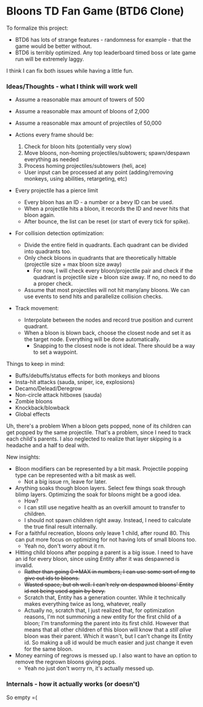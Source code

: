 # Bloons TD Fan Game (BTD6 Clone)

To formalize this project:
- BTD6 has lots of strange features - randomness for example - that the game would be better without.
- BTD6 is terribly optimized. Any top leaderboard timed boss or late game run will be extremely laggy.

I think I can fix both issues while having a little fun.

### Ideas/Thoughts - what I think will work well

- Assume a reasonable max amount of towers of 500
- Assume a reasonable max amount of bloons of 2,000
- Assume a reasonable max amount of projectiles of 50,000

- Actions every frame should be:
  1. Check for bloon hits (potentially very slow)
  2. Move bloons, non-homing projectiles/subtowers; spawn/despawn everything as needed
  3. Process homing projectiles/subtowers (heli, ace)
  - User input can be processed at any point (adding/removing monkeys, using abilities, retargeting, etc)

- Every projectile has a pierce limit
  - Every bloon has an ID - a number or a bevy ID can be used.
  - When a projectile hits a bloon, it records the ID and never hits that bloon again.
  - After bounce, the list can be reset (or start of every tick for spike).

- For collision detection optimization:
  - Divide the entire field in quadrants. Each quadrant can be divided into quadrants too.
  - Only check bloons in quadrants that are theoretically hittable (projectile size + max bloon size away)
    - For now, I will check every bloon/projectile pair and check if the quadrant is projectile size + bloon size away. If no, no need to do a proper check.
  - Assume that most projectiles will not hit many/any bloons. We can use events to send hits and parallelize collision checks.

- Track movement:
  - Interpolate between the nodes and record true position and current quadrant.
  - When a bloon is blown back, choose the closest node and set it as the target node. Everything will be done automatically.
    - Snapping to the closest node is not ideal. There should be a way to set a waypoint.

Things to keep in mind:
- Buffs/debuffs/status effects for both monkeys and bloons
- Insta-hit attacks (sauda, sniper, ice, explosions)
- Decamo/Delead/Deregrow
- Non-circle attack hitboxes (sauda)
- Zombie bloons
- Knockback/blowback
- Global effects

Uh, there's a problem
When a bloon gets popped, none of its children can get popped by the same projectile. That's a problem, since I need to track each child's parents.
I also neglected to realize that layer skipping is a headache and a half to deal with.

New insights:
- Bloon modifiers can be represented by a bit mask. Projectile popping type can be represented with a bit mask as well.
  - Not a big issue rn, leave for later.
- Anything soaks though bloon layers. Select few things soak through blimp layers. Optimizing the soak for bloons might be a good idea.
  - How?
  - I can still use negative health as an overkill amount to transfer to children.
  - I should not spawn children right away. Instead, I need to calculate the true final result internally.
- For a faithful recreation, bloons only leave 1 child, after round 80. This can put more focus on optimizing for not having lots of small bloons too.
  - Yeah no, don't worry about it rn.
- Hitting child bloons after popping a parent is a big issue. I need to have an id for every bloon, since using Entity after it was despawned is invalid.
  - ~~Rather than going 0->MAX in numbers, I can use some sort of rng to give out ids to bloons.~~
  - ~~Wasted space, but oh well. I can't rely on despawned bloons' Entity id not being used again by bevy.~~
  - Scratch that, Entity has a generation counter. While it technically makes everything twice as long, whatever, really
  - Actually no, scratch that, I just realized that, for optimization reasons, I'm not summoning a new entity for the first child of a bloon; I'm transforming the parent into its first child. However that means that all other children of this bloon will know that a *still alive* bloon was their parent. Which it wasn't, but I can't change its Entity id. So making a u8 id would be much easier and just change it even for the same bloon.
- Money earning of regrows is messed up. I also want to have an option to remove the regrown bloons giving pops.
  - Yeah no just don't worry rn, it's actually messed up.

### Internals - how it actually works (or doesn't)

So empty =(